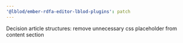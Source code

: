 ```yaml
---
'@lblod/ember-rdfa-editor-lblod-plugins': patch
---
```


Decision article structures: remove unnecessary css placeholder from content section
